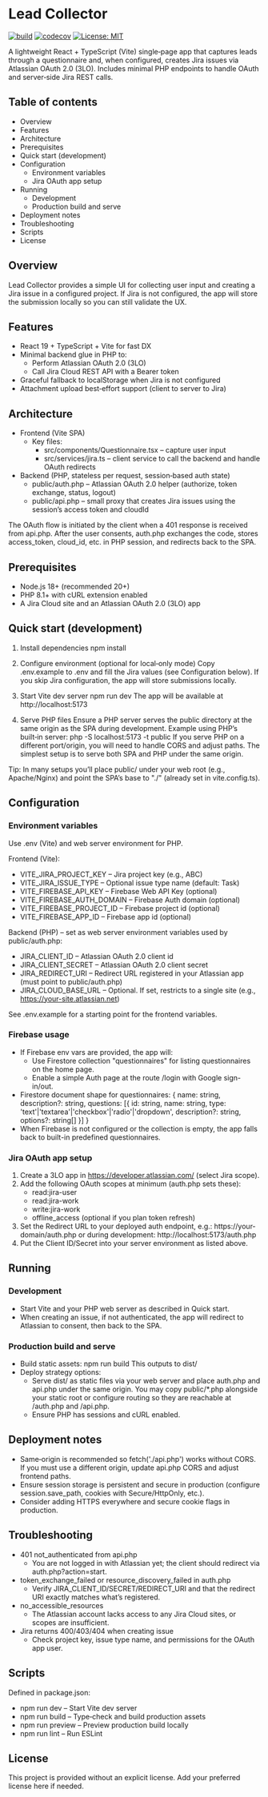 # Lead Collector

[![build](https://github.com/Reterics/lead_collector/actions/workflows/npm-build-test.yml/badge.svg)](https://github.com/Reterics/lead_collector/actions/workflows/npm-build-test.yml) [![codecov](https://codecov.io/github/Reterics/lead_collector/graph/badge.svg?token=VA00FOSC8W)](https://codecov.io/github/Reterics/lead_collector) [![License: MIT](https://img.shields.io/badge/License-MIT-yellow.svg)](https://opensource.org/licenses/MIT)

A lightweight React + TypeScript (Vite) single‑page app that captures leads through a questionnaire and, when configured, creates Jira issues via Atlassian OAuth 2.0 (3LO). Includes minimal PHP endpoints to handle OAuth and server‑side Jira REST calls.

## Table of contents
- Overview
- Features
- Architecture
- Prerequisites
- Quick start (development)
- Configuration
  - Environment variables
  - Jira OAuth app setup
- Running
  - Development
  - Production build and serve
- Deployment notes
- Troubleshooting
- Scripts
- License

## Overview
Lead Collector provides a simple UI for collecting user input and creating a Jira issue in a configured project. If Jira is not configured, the app will store the submission locally so you can still validate the UX.

## Features
- React 19 + TypeScript + Vite for fast DX
- Minimal backend glue in PHP to:
  - Perform Atlassian OAuth 2.0 (3LO)
  - Call Jira Cloud REST API with a Bearer token
- Graceful fallback to localStorage when Jira is not configured
- Attachment upload best‑effort support (client to server to Jira)

## Architecture
- Frontend (Vite SPA)
  - Key files:
    - src/components/Questionnaire.tsx – capture user input
    - src/services/jira.ts – client service to call the backend and handle OAuth redirects
- Backend (PHP, stateless per request, session‑based auth state)
  - public/auth.php – Atlassian OAuth 2.0 helper (authorize, token exchange, status, logout)
  - public/api.php – small proxy that creates Jira issues using the session’s access token and cloudId

The OAuth flow is initiated by the client when a 401 response is received from api.php. After the user consents, auth.php exchanges the code, stores access_token, cloud_id, etc. in PHP session, and redirects back to the SPA.

## Prerequisites
- Node.js 18+ (recommended 20+)
- PHP 8.1+ with cURL extension enabled
- A Jira Cloud site and an Atlassian OAuth 2.0 (3LO) app

## Quick start (development)
1) Install dependencies
   npm install

2) Configure environment (optional for local‑only mode)
   Copy .env.example to .env and fill the Jira values (see Configuration below). If you skip Jira configuration, the app will store submissions locally.

3) Start Vite dev server
   npm run dev
   The app will be available at http://localhost:5173

4) Serve PHP files
   Ensure a PHP server serves the public directory at the same origin as the SPA during development. Example using PHP’s built‑in server:
   php -S localhost:5173 -t public
   If you serve PHP on a different port/origin, you will need to handle CORS and adjust paths. The simplest setup is to serve both SPA and PHP under the same origin.

Tip: In many setups you’ll place public/ under your web root (e.g., Apache/Nginx) and point the SPA’s base to "./" (already set in vite.config.ts).

## Configuration
### Environment variables
Use .env (Vite) and web server environment for PHP.

Frontend (Vite):
- VITE_JIRA_PROJECT_KEY – Jira project key (e.g., ABC)
- VITE_JIRA_ISSUE_TYPE – Optional issue type name (default: Task)
- VITE_FIREBASE_API_KEY – Firebase Web API Key (optional)
- VITE_FIREBASE_AUTH_DOMAIN – Firebase Auth domain (optional)
- VITE_FIREBASE_PROJECT_ID – Firebase project id (optional)
- VITE_FIREBASE_APP_ID – Firebase app id (optional)

Backend (PHP) – set as web server environment variables used by public/auth.php:
- JIRA_CLIENT_ID – Atlassian OAuth 2.0 client id
- JIRA_CLIENT_SECRET – Atlassian OAuth 2.0 client secret
- JIRA_REDIRECT_URI – Redirect URL registered in your Atlassian app (must point to public/auth.php)
- JIRA_CLOUD_BASE_URL – Optional. If set, restricts to a single site (e.g., https://your-site.atlassian.net)

See .env.example for a starting point for the frontend variables.

### Firebase usage
- If Firebase env vars are provided, the app will:
  - Use Firestore collection "questionnaires" for listing questionnaires on the home page.
  - Enable a simple Auth page at the route /login with Google sign-in/out.
- Firestore document shape for questionnaires:
  {
    name: string,
    description?: string,
    questions: [{ id: string, name: string, type: 'text'|'textarea'|'checkbox'|'radio'|'dropdown', description?: string, options?: string[] }]
  }
- When Firebase is not configured or the collection is empty, the app falls back to built-in predefined questionnaires.

### Jira OAuth app setup
1) Create a 3LO app in https://developer.atlassian.com/ (select Jira scope).
2) Add the following OAuth scopes at minimum (auth.php sets these):
   - read:jira-user
   - read:jira-work
   - write:jira-work
   - offline_access (optional if you plan token refresh)
3) Set the Redirect URL to your deployed auth endpoint, e.g.:
   https://your-domain/auth.php
   or during development:
   http://localhost:5173/auth.php
4) Put the Client ID/Secret into your server environment as listed above.

## Running
### Development
- Start Vite and your PHP web server as described in Quick start.
- When creating an issue, if not authenticated, the app will redirect to Atlassian to consent, then back to the SPA.

### Production build and serve
- Build static assets:
  npm run build
  This outputs to dist/
- Deploy strategy options:
  - Serve dist/ as static files via your web server and place auth.php and api.php under the same origin. You may copy public/*.php alongside your static root or configure routing so they are reachable at /auth.php and /api.php.
  - Ensure PHP has sessions and cURL enabled.

## Deployment notes
- Same‑origin is recommended so fetch('./api.php') works without CORS. If you must use a different origin, update api.php CORS and adjust frontend paths.
- Ensure session storage is persistent and secure in production (configure session.save_path, cookies with Secure/HttpOnly, etc.).
- Consider adding HTTPS everywhere and secure cookie flags in production.

## Troubleshooting
- 401 not_authenticated from api.php
  - You are not logged in with Atlassian yet; the client should redirect via auth.php?action=start.
- token_exchange_failed or resource_discovery_failed in auth.php
  - Verify JIRA_CLIENT_ID/SECRET/REDIRECT_URI and that the redirect URI exactly matches what’s registered.
- no_accessible_resources
  - The Atlassian account lacks access to any Jira Cloud sites, or scopes are insufficient.
- Jira returns 400/403/404 when creating issue
  - Check project key, issue type name, and permissions for the OAuth app user.

## Scripts
Defined in package.json:
- npm run dev – Start Vite dev server
- npm run build – Type‑check and build production assets
- npm run preview – Preview production build locally
- npm run lint – Run ESLint

## License
This project is provided without an explicit license. Add your preferred license here if needed.
